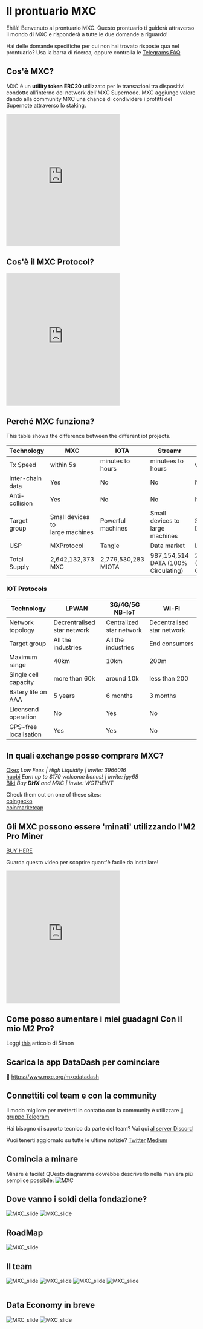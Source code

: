 # Il prontuario MXC

Ehilà! Benvenuto al prontuario MXC.
Questo prontuario ti guiderà attraverso il mondo di MXC e risponderà a tutte le due domande a riguardo!

Hai delle domande specifiche per cui non hai trovato risposte qua nel prontuario? Usa la barra di ricerca, oppure controlla le [Telegrams FAQ](MDFiles/Handbook/M2_FAQ.md)

## Cos'è MXC?
MXC è un **utility token ERC20** utilizzato per le transazioni tra dispositivi condotte all'interno del network dell'MXC Supernode. MXC aggiunge valore dando alla community MXC una chance di condividere i profitti del Supernote attraverso lo staking.

<iframe height="350" src="https://www.youtube.com/embed/7TYA6awG0j4" title="MXC coin explained" frameborder="0" allow="accelerometer; autoplay; clipboard-write; encrypted-media; gyroscope; picture-in-picture" allowfullscreen></iframe>

## Cos'è il MXC Protocol?
<iframe height="350" src="https://www.youtube.com/embed/26mYsNw32YM" title="MXC Protocol Explained" frameborder="0" allow="accelerometer; autoplay; clipboard-write; encrypted-media; gyroscope; picture-in-picture" allowfullscreen></iframe>

## Perché MXC funziona?
This table shows the difference between the different iot projects.

| Technology | MXC | IOTA | Streamr | Helium
| - | - | - | - | - |
| Tx Speed | within 5s | minutes to hours | minutees to hours | within 5s |
| Inter-chain data | Yes | No | No | No |
| Anti-collision | Yes | No | No | No |
| Target group | Small devices to <br> large machines | Powerful machines | Small devices to <br> large machines | Small Devices|
| USP | MXProtocol | Tangle | Data market | LongFi |
| Total Supply | 2,642,132,373 MXC | 2,779,530,283 MIOTA | 987,154,514 DATA (100% Circulating) | 223,000,000 (34% Circulating) |

### IOT Protocols
| Technology | LPWAN | 3G/4G/5G NB-IoT | Wi-Fi |
| - | - | - | - |
| Network topology | Decrentralised star network | Centralized star network | Decentralised star network |
| Target group | All the industries | All the industries | End consumers |
| Maximum range | 40km | 10km | 200m |
| Single cell capacity | more than 60k | around 10k | less than 200 |
| Batery life on AAA | 5 years | 6 months | 3 months |
| Licensend operation | No | Yes | No |
| GPS-free localisation | Yes | Yes | No |

## In quali exchange posso comprare MXC?

[Okex](https://www.okex.com/join/3966016) *Low Fees | High Liquidity | invite: 3966016*
<br>[huobi](https://www.huobi.com/en-us/topic/welcome-bonus/?invite_code=jgy68) *Earn up to $170 welcome bonus! | invite: jgy68*
<br>[Biki](https://www.biki.cc/en_US/register?inviteCode=WGTHEWT) *Buy **DHX** and MXC | invite: WGTHEWT*

Check them out on one of these sites:
<br>[coingecko](https://www.coingecko.com/en/coins/mxc#markets)
<br>[coinmarketcap](https://coinmarketcap.com/currencies/mxc/markets/)


## Gli MXC possono essere 'minati' utilizzando l'M2 Pro Miner
[BUY HERE](/MDFiles/Handbook/promocodes)

Guarda questo video per scoprire quant'è facile da installare!
<iframe height="350" src="https://www.youtube.com/embed/2nOUdLNJVtU" title="How to install the M2 Pro in 4 minutes by Matchx" frameborder="0" allow="acceler ometer; autoplay; clipboard-write; encrypted-media; gyroscope; picture-in-picture" allowfullscreen></iframe>

## Come posso aumentare i miei guadagni Con il mio M2 Pro?
Leggi [this](https://medium.com/mxc/insider-report-how-to-improve-your-m2-pro-mining-earnings-whats-next-4569fc931ac4) articolo di Simon

## Scarica la app DataDash per cominciare
📱 https://www.mxc.org/mxcdatadash


## Connettiti col team e con la community

Il modo migliore per metterti in contatto con la community è utilizzare <a href="https://t.me/mxcfoundation">il gruppo Telegram</a>

Hai bisogno di suporto tecnico da parte del team? Vai qui <a href="https://discord.com/invite/4vrJyhXs">al server Discord</a>

Vuoi tenerti aggiornato su tutte le ultime notizie? 
[Twitter](https://twitter.com/MXCfoundation)
[Medium](https://medium.com/mxc)

## Comincia a minare
Minare è facile! QUesto diagramma dovrebbe descriverlo nella maniera più semplice possibile:
![MXC](../../Assets/Made/MXC_earningv2.png)

## Dove vanno i soldi della fondazione?
![MXC_slide](../../Assets/Whitepaper-E-2021-min\Whitepaper-E-2021-min-07.jpg)
![MXC_slide](../../Assets/Whitepaper-E-2021-min\Whitepaper-E-2021-min-08.jpg)

## RoadMap
![MXC_slide](../../Assets/Whitepaper-E-2021-min\Whitepaper-E-2021-min-09.jpg)

## Il team
![MXC_slide](../../Assets/team/team1.jpg)
![MXC_slide](../../Assets/team/team2.jpg)
![MXC_slide](../../Assets/team/team3.jpg)
![MXC_slide](../../Assets/team/team4.jpg)

<img src="https://d33wubrfki0l68.cloudfront.net/b91e4b393802bf8bb9a5a03a489badc8a26df04e/0194e/images/180706_factoryiot_fb-41-min.jpg" sizes="(max-width: 767px) 96vw, (max-width: 991px) 91vw, (max-width: 1919px) 900.0000610351562px, 1100px" srcset="https://d33wubrfki0l68.cloudfront.net/3ce1dd6ef7162e169725813fcd37031c62223997/faf5d/images/180706_factoryiot_fb-41-min-p-1080.jpeg 1080w, https://d33wubrfki0l68.cloudfront.net/685e5f4ce144d73c0ed380293ac0353a0314cce2/907db/images/180706_factoryiot_fb-41-min-p-1600.jpeg 1600w, https://d33wubrfki0l68.cloudfront.net/8e820fbb1a3c3c722fd854fd819a2ed93827b71d/e3d71/images/180706_factoryiot_fb-41-min-p-2000.jpeg 2000w, https://d33wubrfki0l68.cloudfront.net/b91e4b393802bf8bb9a5a03a489badc8a26df04e/0194e/images/180706_factoryiot_fb-41-min.jpg 2048w" alt="" class="image-42" aria-hidden="true">

## Data Economy in breve

![MXC_slide](../../Assets/Whitepaper-E-2021-min\Whitepaper-E-2021-min-02.jpg)
![MXC_slide](../../Assets/Whitepaper-E-2021-min\Whitepaper-E-2021-min-03.jpg)



